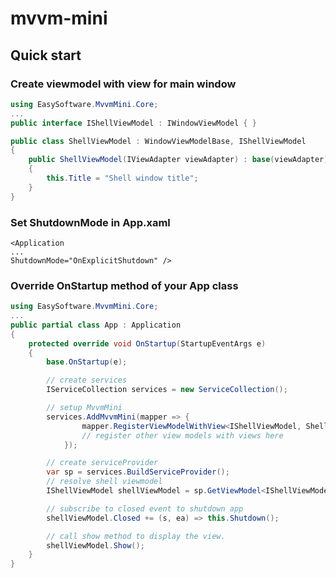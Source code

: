 # mvvm-mini

## Quick start

### Create viewmodel with view for main window

```csharp
using EasySoftware.MvvmMini.Core;
...
public interface IShellViewModel : IWindowViewModel { }

public class ShellViewModel : WindowViewModelBase, IShellViewModel
{
	public ShellViewModel(IViewAdapter viewAdapter) : base(viewAdapter)
	{
		this.Title = "Shell window title";
	}
}
```

### Set ShutdownMode in App.xaml
```xaml
<Application 
...
ShutdownMode="OnExplicitShutdown" />

```

### Override OnStartup method of your App class
```csharp
using EasySoftware.MvvmMini.Core;
...
public partial class App : Application
{
	protected override void OnStartup(StartupEventArgs e)
	{
		base.OnStartup(e);

		// create services
		IServiceCollection services = new ServiceCollection();

		// setup MvvmMini
		services.AddMvvmMini(mapper => {
                mapper.RegisterViewModelWithView<IShellViewModel, ShellViewModel, ShellView>();
				// register other view models with views here
            });

		// create serviceProvider
		var sp = services.BuildServiceProvider();
		// resolve shell viewmodel
		IShellViewModel shellViewModel = sp.GetViewModel<IShellViewModel>();

		// subscribe to closed event to shutdown app
		shellViewModel.Closed += (s, ea) => this.Shutdown();

		// call show method to display the view.
		shellViewModel.Show();
	}
}
```

